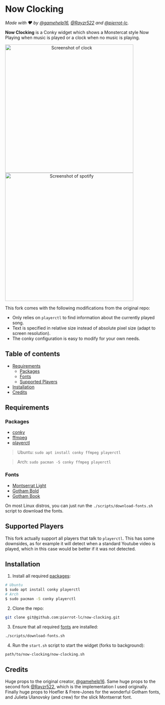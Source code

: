 # Now Clocking

*Made with :heart: by [@gamehelp16](https://github.com/gamehelp16),
[@Rayzr522](https://github.com/Rayzr522) and [@pierrot-lc](https://github.com/pierrot-lc).*

**Now Clocking** is a Conky widget which shows a Monstercat style
Now Playing when music is played or a clock when no music is playing.

<div align="center" style="display:inline">
<img alt="Screenshot of clock" src="res/now-clocking-clock.jpg" width="416px" />
<img alt="Screenshot of spotify" src="res/now-clocking-spotify.jpg" width="416px" />
</div>

This fork comes with the following modifications from the original repo:

- Only relies on `playerctl` to find information about the currently played song.
- Text is specified in relative size instead of absolute pixel size
(adapt to screen resolution).
- The conky configuration is easy to modify for your own needs.

## Table of contents

- [Requirements](#requirements)
  - [Packages](#packages)
  - [Fonts](#fonts)
  - [Supported Players](#supported-players)
- [Installation](#installation)
- [Credits](#credits)

## Requirements

### Packages

- [conky](https://github.com/brndnmtthws/conky/)
- [ffmpeg](https://www.ffmpeg.org/)
- [playerctl](https://github.com/altdesktop/playerctl)

> Ubuntu: `sudo apt install conky ffmpeg playerctl`

> Arch: `sudo pacman -S conky ffmpeg playerctl`

### Fonts

- [Montserrat Light](https://fonts.google.com/specimen/Montserrat?selection.family=Montserrat:300)
- [Gotham Bold](https://www.fontmirror.com/gotham-bold)
- [Gotham Book](https://www.fontmirror.com/gotham-book)

On most Linux distros, you can just run the `./scripts/download-fonts.sh`
script to download the fonts.

## Supported Players

This fork actually support all players that talk to `playerctl`.
This has some downsides, as for example it will detect when
a standard Youtube video is played, which in this case would
be better if it was not detected.

## Installation

1. Install all required [packages](#packages):

```bash
# Ubuntu
$ sudo apt install conky playerctl
# Arch
$ sudo pacman -S conky playerctl
```

2. Clone the repo:

```bash
git clone git@github.com:pierrot-lc/now-clocking.git
```

3. Ensure that all required [fonts](#fonts) are installed:

```bash
./scripts/download-fonts.sh
```

4. Run the `start.sh` script to start the widget (forks to background):

```bash
path/to/now-clocking/now-clocking.sh
```

## Credits

Huge props to the original creator, [@gamehelp16](https://github.com/gamehelp16).
Same huge props to the second fork [@Rayzr522](https://github.com/Rayzr522),
which is the implementation I used originally.
Finally huge props to Hoefler & Frere-Jones for the wonderful Gotham fonts,
and Julieta Ulanovsky (and crew) for the slick Montserrat font.
